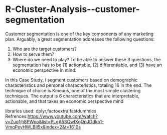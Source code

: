 # R-Cluster-Analysis--customer-segmentation

Customer segmentation is one of the key components of any marketing plan. Arguably, a great segmentation addresses the following questions:
1) Who are the target customers?
2) How to serve them?
3) Where do we need to play?
To be able to answer these 3 questions, the segmentation has to be (1) actionable, (2) differentiable, and (3) have an economic perspective in mind.

In this Case Study, I segment customers based on demographic characteristics and personal characteristics, totaling 16 in the end. The technique of choice is Kmeans, one of the most simple clustering techniques. The output is 6 characteristics that are interpretable, actionable, and that takes an economic perspective mind


libraries used: dplyr,factoextra,fastdummies
Refrences:https://www.youtube.com/watch?v=Zuq1jh8PWpo&list=PLgA5SQwIXgQpJDdkb1-VmqPeyHWLBIl5x&index=2&t=1610s

